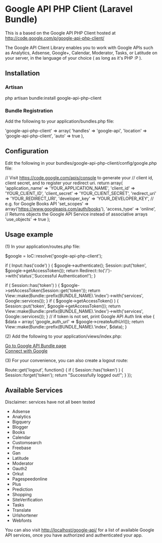 Google API PHP Client (Laravel Bundle)
======================================

This is a based on the Google API PHP Client hosted at 
<http://code.google.com/p/google-api-php-client/>

  The Google API Client Library enables you to work with Google APIs such as 
  Analytics, Adsense, Google+, Calendar, Moderator, Tasks, or Latitude on your server, 
  in the language of your choice ( as long as it's PHP :P ).
  
Installation
------------
### Artisan

  php artisan bundle:install google-api-php-client

### Bundle Registration

Add the following to your application/bundles.php file:

  'google-api-php-client' => array(
    'handles' => 'google-api',
    'location' => 'google-api-php-client',
    'auto' => true
  ),

Configuration
-------------
Edit the following in your bundles/google-api-php-client/config/google.php file:

  // Visit https://code.google.com/apis/console to generate your
  // client id, client secret, and to register your redirect uri.
  return array(
    'application_name' => 'YOUR_APPLICATION_NAME', 
    'client_id' => 'YOUR_CLIENT_ID',
    'client_secret' => 'YOUR_CLIENT_SECRET',
    'redirect_uri' => 'YOUR_REDIRECT_URI',
    'developer_key' => 'YOUR_DEVELOPER_KEY',
    // e.g. for Google Books API
    'set_scopes' => array('https://www.googleapis.com/auth/books'), 
    'access_type' => 'online',
    // Returns objects the Google API Service instead of associative arrays
    'use_objects' => true 
  );

Usage example
-------------
(1) In your application/routes.php file:

  $google = IoC::resolve('google-api-php-client');
  
  if ( Input::has('code') ) 
  {
    $google->authenticate();
    Session::put('token', $google->getAccessToken());
    return Redirect::to('/')->with('status','Successful Authentication!');
  }
  
  if ( Session::has('token') ) 
  {
    $google->setAccessToken(Session::get('token'));
    return View::make(Bundle::prefix(BUNDLE_NAME).'index')->with('services', Google::services());
  }
  if ( $google->getAccessToken() ) 
  { 
    Session::put('token', $google->getAccessToken());
    return View::make(Bundle::prefix(BUNDLE_NAME).'index')->with('services', Google::services());
  }
  // if token is not set, print Google API Auth link
  else 
  {
    $data = array(
      'google_auth_url' => $google->createAuthUrl());
    return View::make(Bundle::prefix(BUNDLE_NAME).'index', $data);
  }
    

(2) Add the following to your application/views/index.php:

  <!DOCTYPE HTML>
  <html lang="en">
  <head>
    <meta charset="UTF-8">
    <meta http-equiv="X-UA-Compatible" content="IE=edge,chrome=1">
    <title>Google API PHP Client</title>
    <meta name="viewport" content="width=device-width">
  </head>
  <body>
    <a href="<?php echo URL::to('google-api/'); ?>">Go to Google API Bundle page</a>
    <br />
    <?php if ( isset($google_auth_url) ) : ?>
    <a href="<?php echo $google_auth_url; ?>">Connect with Google</a>
    <?php endif; ?>
  </body>
  </html>
  
(3) For your convenience, you can also create a logout route:

  Route::get('logout', function()
  {
    if ( Session::has('token') )
    {
      Session::forget('token');
      return "Successfully logged out!";
    }
  });

    
Available Services 
------------------
Disclaimer: services have not all been tested

  * Adsense
  * Analytics
  * Bigquery
  * Blogger
  * Books
  * Calendar
  * Customsearch
  * Freebase
  * Gan
  * Latitude
  * Moderator
  * Oauth2
  * Orkut
  * Pagespeedonline
  * Plus
  * Prediction
  * Shopping
  * SiteVerification
  * Tasks
  * Translate
  * Urlshortener
  * Webfonts

You can also visit <http://localhost/google-api/> for a list of available 
Google API services, once you have authorized and authenticated your app. 
